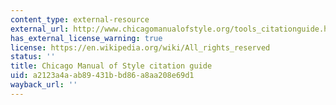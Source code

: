 ```yaml
---
content_type: external-resource
external_url: http://www.chicagomanualofstyle.org/tools_citationguide.html
has_external_license_warning: true
license: https://en.wikipedia.org/wiki/All_rights_reserved
status: ''
title: Chicago Manual of Style citation guide
uid: a2123a4a-ab89-431b-bd86-a8aa208e69d1
wayback_url: ''
---
```

